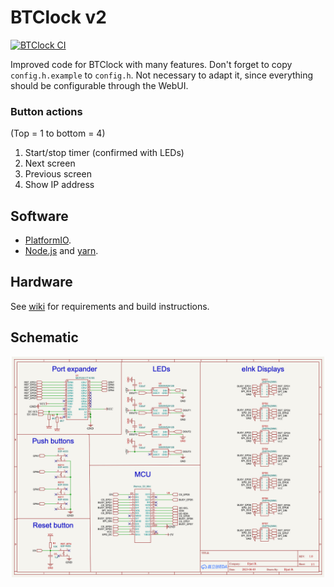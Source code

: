 # BTClock v2

[![BTClock CI](https://github.com/dsbaars/btclock_v2/actions/workflows/workflow.yml/badge.svg)](https://github.com/dsbaars/btclock_v2/actions/workflows/workflow.yml)

Improved code for BTClock with many features.
Don't forget to copy `config.h.example` to `config.h`. Not necessary to adapt it, since everything should be configurable through the WebUI.

### Button actions

(Top = 1 to bottom = 4)

1. Start/stop timer (confirmed with LEDs)
2. Next screen
3. Previous screen
4. Show IP address

## Software

- [PlatformIO](https://platformio.org/platformio-ide).
- [Node.js](https://nodejs.org/en) and [yarn](https://yarnpkg.com/).

## Hardware 

See [wiki](https://github.com/dsbaars/btclock_v2/wiki) for requirements and build instructions.

## Schematic
![Schematic](doc/schematic.png)
